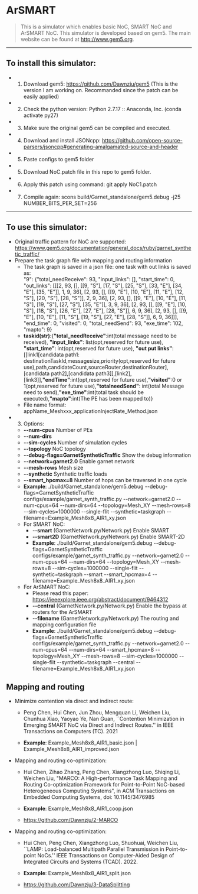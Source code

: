 # ArSMART
> This is a simulator which enables basic NoC, SMART NoC and ArSMART NoC. This simulator is developed based on gem5. The main website can be found at http://www.gem5.org.  
---------------------------------------------------------------------------------
## To install this simulator:  
* 1. Download gem5: https://github.com/Dawnzju/gem5 (This is the version I am working on. Recommanded since the patch can be easily applied)  
* 2. Check the python version: Python 2.7.17 :: Anaconda, Inc. (conda activate py27)  
* 3. Make sure the original gem5 can be compiled and executed.  
* 4. Download and install JSONcpp: https://github.com/open-source-parsers/jsoncpp#generating-amalgamated-source-and-header  
* 5. Paste configs to gem5 folder
* 5. Download NoC.patch file in this repo to gem5 folder.  
* 6. Apply this patch using command: git apply NoC1.patch  
* 7. Compile again: scons build/Garnet_standalone/gem5.debug -j25 NUMBER_BITS_PER_SET=256  
---------------------------------------------------------------------------------
## To use this simulator:  
- Original traffic pattern for NoC are supported:  
        https://www.gem5.org/documentation/general_docs/ruby/garnet_synthetic_traffic/  
- Prepare the task graph file with mapping and routing information  
    - The task graph is saved in a json file: one task with out links is saved as:   
        "9": {"total_needReceive": 93, "input_links": [], "start_time": 0, "out_links": [[[2, 93, [], [[9, "S"], [17, "S"], [25, "S"], [33, "E"], [34, "E"], [35, "E"]], 1, 9, 36], [2, 93, [], [[9, "E"], [10, "E"], [11, "E"], [12, "S"], [20, "S"], [28, "S"]], 2, 9, 36], [2, 93, [], [[9, "E"], [10, "E"], [11, "S"], [19, "S"], [27, "S"], [35, "E"]], 3, 9, 36], [2, 93, [], [[9, "E"], [10, "S"], [18, "S"], [26, "E"], [27, "E"], [28, "S"]], 6, 9, 36], [2, 93, [], [[9, "E"], [10, "E"], [11, "S"], [19, "S"], [27, "E"], [28, "S"]], 6, 9, 36]]], "end_time": 0, "visited": 0, "total_needSend": 93, "exe_time": 102, "mapto": 9}  
    - **taskid(str)**:{**"total_needReceive"**:int(total message need to be received), **"input_links"**: list(opt,reserved for future use), **"start_time"**: int(opt,reserved for future use), **"out put links"**: [[link1[candidata path1: destinationTaskId,messagesize,priority(opt,reserved for future use),path,candidateCount,sourceRouter,destinationRouter],[candidata path2],[candidata path3]],[link2],[link3]],**"endTime"**:int(opt,reserved for future use),**"visited"**:0 or 1(opt,reserved for future use),**"totalneedSend"**: int(total Message need to send),**"exe_time"**:int(total task should be executed),**"mapto"**:int(The PE has been mapped to)}  
    - File name format: appName_Meshxxx_applicationInjectRate_Method.json  
- 3. Options:  
    *  **--num-cpus**  Number of PEs
    *  **--num-dirs** 
    *  **--sim-cycles** Number of simulation cycles
    *  **--topology** NoC topology
    *  **--debug-flags=GarnetSyntheticTraffic** Show the debug information
    *  **--network=garnet2.0** Enable garnet network
    *  **--mesh-rows**  Mesh size
    *  **--synthetic** Synthetic traffic loads
    *  **--smart_hpcmax=8**  Number of hops can be traversed in one cycle 
    *  **Example**: ./build/Garnet_standalone/gem5.debug --debug-flags=GarnetSyntheticTraffic configs/example/garnet_synth_traffic.py --network=garnet2.0 --num-cpus=64 --num-dirs=64 --topology=Mesh_XY --mesh-rows=8 --sim-cycles=1000000 --single-flit --synthetic=taskgraph --filename=Example_Mesh8x8_AIR1_xy.json  
    -  For SMART NoC:  
        *  **--smart** (GarnetNetwork.py/Network.py)  Enable SMART  
        *  **--smart2D** (GarnetNetwork.py/Network.py)  Enable SMART-2D	      
        - **Example**: ./build/Garnet_standalone/gem5.debug --debug-flags=GarnetSyntheticTraffic configs/example/garnet_synth_traffic.py --network=garnet2.0 --num-cpus=64 --num-dirs=64 --topology=Mesh_XY --mesh-rows=8 --sim-cycles=1000000 --single-flit --synthetic=taskgraph --smart --smart_hpcmax=4 --filename=Example_Mesh8x8_AIR1_xy.json  
    - For ArSMART NoC:  
        - Please read this paper:  https://ieeexplore.ieee.org/abstract/document/9464312  
        - **--central**	(GarnetNetwork.py/Network.py)	Enable the bypass at routers for the ArSMART 
        - **--filename** (GarnetNetwork.py/Network.py) The routing and mapping configuration file      
        - **Example**: ./build/Garnet_standalone/gem5.debug --debug-flags=GarnetSyntheticTraffic configs/example/garnet_synth_traffic.py --network=garnet2.0 --num-cpus=64 --num-dirs=64 --smart_hpcmax=8 --topology=Mesh_XY --mesh-rows=8 --sim-cycles=1000000 --single-flit --synthetic=taskgraph --central --filename=Example_Mesh8x8_AIR1_xy.json

## Mapping and routing
* Minimize contention via direct and indirect route:  
    * Peng Chen, Hui Chen, Jun Zhou, Mengquan Li, Weichen Liu, Chunhua Xiao, Yaoyao Ye, Nan Guan, ``Contention Minimization in Emerging SMART NoC via Direct and Indirect Routes.'' in IEEE Transactions on Computers (TC). 2021

    * **Example**: Example_Mesh8x8_AIR1_basic.json | Example_Mesh8x8_AIR1_improved.json

* Mapping and routing co-optimization:  
    * Hui Chen, Zihao Zhang, Peng Chen, Xiangzhong Luo, Shiqing Li, Weichen Liu, "MARCO: A High-performance Task Mapping and Routing Co-optimization Framework for Point-to-Point NoC-based Heterogeneous Computing Systems", in ACM Transactions on Embedded Computing Systems, doi: 10.1145/3476985

    * **Example**: Example_Mesh8x8_AIR1_coop.json 
    * https://github.com/Dawnzju/2-MARCO


* Mapping and routing co-optimization:  
    * Hui Chen, Peng Chen, Xiangzhong Luo, Shuohuai, Weichen Liu, ``LAMP: Load-balanced Multipath Parallel Transmission in Point-to-point NoCs.'' IEEE Transactions on Computer-Aided Design of Integrated Circuits and Systems (TCAD). 2022.

    * **Example**: Example_Mesh8x8_AIR1_split.json 
    * https://github.com/Dawnzju/3-DataSplitting

